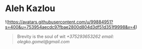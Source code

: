 # Aleh Kazlou
!(https://avatars.githubusercontent.com/u/99884951?s=400&u=753954aecdc97fbae2800d804d3df51d351f9998&v=4)
> Brevity is the soul of wit
*+375293653262*
_email: olegko.gomel@gmail.com_